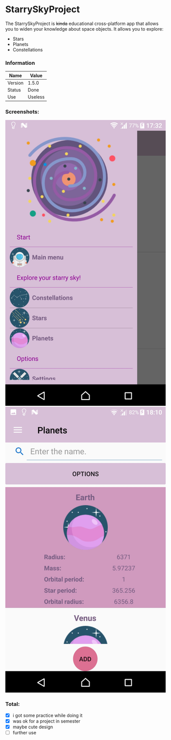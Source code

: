 # StarrySkyProject
The StarrySkyProject is ~~kinda~~ educational cross-platform app that allows you to widen your knowledge about space objects.
It allows you to explore:
- Stars
- Planets
- Constellations

### Information
| Name     | Value |
| ---      | ---       |
| Version | 1.5.0       |
| Status     | Done      |
| Use    | Useless     |

### Screenshots:
![Master page](https://github.com/annahdigital/StarrySkyProject/blob/master/LGFXHawwagk.jpg)
![Detail page example](https://github.com/annahdigital/StarrySkyProject/blob/master/dtXW2Lk8XjI.jpg)

### Total:
- [x] i got some practice while doing it
- [x] was ok for a project in semester
- [x] maybe cute design
- [ ] further use
